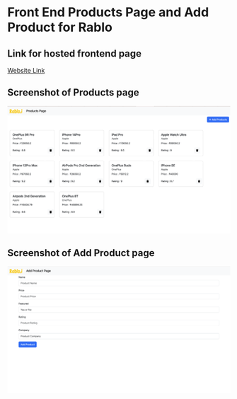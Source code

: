 # Front End Products Page and Add Product for Rablo


## Link for hosted frontend page
[Website Link](http://akashmalasetty.me/Rablo_Products_FrontEnd/)

## Screenshot of Products page
![Products Page](./assets/images/HomePage.png)

## Screenshot of Add Product page
![Add Product Page](./assets/images/AddProductsPage.png)
